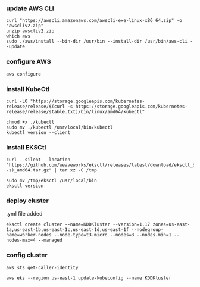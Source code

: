 ### update AWS CLI
```
curl "https://awscli.amazonaws.com/awscli-exe-linux-x86_64.zip" -o "awscliv2.zip"
unzip awscliv2.zip
which aws
sudo ./aws/install --bin-dir /usr/bin --install-dir /usr/bin/aws-cli --update
```
### configure AWS
```
aws configure
```
### install KubeCtl
```
curl -LO "https://storage.googleapis.com/kubernetes-release/release/$(curl -s https://storage.googleapis.com/kubernetes-release/release/stable.txt)/bin/linux/amd64/kubectl"

chmod +x ./kubectl
sudo mv ./kubectl /usr/local/bin/kubectl
kubectl version --client
```
### install EKSCtl
```
curl --silent --location "https://github.com/weaveworks/eksctl/releases/latest/download/eksctl_$(uname -s)_amd64.tar.gz" | tar xz -C /tmp

sudo mv /tmp/eksctl /usr/local/bin
eksctl version
```
### deploy cluster
.yml file added
```
eksctl create cluster --name=KDDKluster --version=1.17 zones=us-east-1a,us-east-1b,us-east-1c,us-east-1d,us-east-1f --nodegroup-name=worker-nodes --node-type=t3.micro --nodes=3 --nodes-min=1 --nodes-max=4 --managed
```
### config cluster
```
aws sts get-caller-identity

aws eks --region us-east-1 update-kubeconfig --name KDDKluster
```
